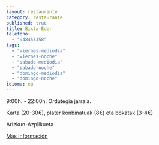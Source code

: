```yaml
---
layout: restaurante
category: restaurante
published: true
title: Bixta-Eder
telefono:
  - "948453358"
tags:
  - "viernes-mediodia"
  - "viernes-noche"
  - "sabado-mediodia"
  - "sabado-noche"
  - "domingo-mediodia"
  - "domingo-noche"
idioma: eu
---
```


9:00h. - 22:00h. Ordutegia jarraia.

Karta (20-30€), plater konbinatuak (8€) eta bokatak (3-4€)

Arizkun-Azpilkueta

[Más información](http://www.consorciobertiz.org/consorcio/dondecomer/restaurantes/arizkun-es-0-174/restaurante-bixta-eder.html)
